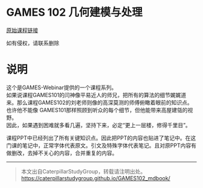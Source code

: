 # GAMES 102 几何建模与处理

[原始课程链接](https://www.bilibili.com/video/BV1NA411E7Yr?spm_id_from=333.337.search-card.all.click)

如有侵权，请联系删除
  
# 说明

这个是GAMES-Webinar提供的一个课程系列。  
如果说课程GAMES101的闫神像平易近人的师兄，把所有的算法的细节娓娓道来。那么课程GAMES102的刘老师则像的高深莫测的师傅俯瞰着眼前的知识点。也许他不能像
GAMES101那样照顾到听众的每个细节，但他能带来高屋建瓴的视野。  
因此，如果遇到困难就多看几遍，坚持下来，必定“更上一层楼，修得千里目”。  

课程PPT中已经列出了所有关键知识点。因此把PPT的内容也贴进了笔记中。在这门课的笔记中，正常字体代表原文。引文及特殊字体代表笔记。且对原PPT内容有做删改，去掉不关心的内容，合并重复的内容。    



---------------------------------------

> 本文出自CaterpillarStudyGroup，转载请注明出处。  
> https://caterpillarstudygroup.github.io/GAMES102_mdbook/